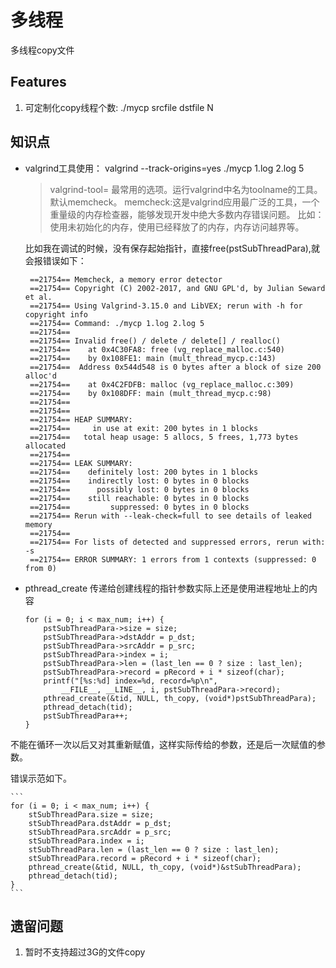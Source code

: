 # 多线程

多线程copy文件

## Features

1. 可定制化copy线程个数:  ./mycp srcfile dstfile N

## 知识点

- valgrind工具使用： valgrind --track-origins=yes ./mycp 1.log 2.log 5

	> valgrind-tool=<name> 最常用的选项。运行valgrind中名为toolname的工具。默认memcheck。
	memcheck:这是valgrind应用最广泛的工具，一个重量级的内存检查器，能够发现开发中绝大多数内存错误问题。
	比如：使用未初始化的内存，使用已经释放了的内存，内存访问越界等。
	
	比如我在调试的时候，没有保存起始指针，直接free(pstSubThreadPara),就会报错误如下：
	
	```
	 ==21754== Memcheck, a memory error detector
	 ==21754== Copyright (C) 2002-2017, and GNU GPL'd, by Julian Seward et al.
	 ==21754== Using Valgrind-3.15.0 and LibVEX; rerun with -h for copyright info
	 ==21754== Command: ./mycp 1.log 2.log 5
	 ==21754== 
	 ==21754== Invalid free() / delete / delete[] / realloc()
	 ==21754==    at 0x4C30FA8: free (vg_replace_malloc.c:540)
	 ==21754==    by 0x108FE1: main (mult_thread_mycp.c:143)
	 ==21754==  Address 0x544d548 is 0 bytes after a block of size 200 alloc'd
	 ==21754==    at 0x4C2FDFB: malloc (vg_replace_malloc.c:309)
	 ==21754==    by 0x108DFF: main (mult_thread_mycp.c:98)
	 ==21754== 
	 ==21754== 
	 ==21754== HEAP SUMMARY:
	 ==21754==     in use at exit: 200 bytes in 1 blocks
	 ==21754==   total heap usage: 5 allocs, 5 frees, 1,773 bytes allocated
	 ==21754== 
	 ==21754== LEAK SUMMARY:
	 ==21754==    definitely lost: 200 bytes in 1 blocks
	 ==21754==    indirectly lost: 0 bytes in 0 blocks
	 ==21754==      possibly lost: 0 bytes in 0 blocks
	 ==21754==    still reachable: 0 bytes in 0 blocks
	 ==21754==         suppressed: 0 bytes in 0 blocks
	 ==21754== Rerun with --leak-check=full to see details of leaked memory
	 ==21754== 
	 ==21754== For lists of detected and suppressed errors, rerun with: -s
	 ==21754== ERROR SUMMARY: 1 errors from 1 contexts (suppressed: 0 from 0)
	```
	
- pthread_create 传递给创建线程的指针参数实际上还是使用进程地址上的内容

	```
	for (i = 0; i < max_num; i++) {
		pstSubThreadPara->size = size;
		pstSubThreadPara->dstAddr = p_dst;
		pstSubThreadPara->srcAddr = p_src;
		pstSubThreadPara->index = i;
		pstSubThreadPara->len = (last_len == 0 ? size : last_len);
		pstSubThreadPara->record = pRecord + i * sizeof(char);
		printf("[%s:%d] index=%d, record=%p\n", 
			__FILE__, __LINE__, i, pstSubThreadPara->record);
		pthread_create(&tid, NULL, th_copy, (void*)pstSubThreadPara);
		pthread_detach(tid);
		pstSubThreadPara++;
	}
	```
	
不能在循环一次以后又对其重新赋值，这样实际传给的参数，还是后一次赋值的参数。

错误示范如下。

    ```
	for (i = 0; i < max_num; i++) {
		stSubThreadPara.size = size;
		stSubThreadPara.dstAddr = p_dst;
		stSubThreadPara.srcAddr = p_src;
		stSubThreadPara.index = i;
		stSubThreadPara.len = (last_len == 0 ? size : last_len);
		stSubThreadPara.record = pRecord + i * sizeof(char);
		pthread_create(&tid, NULL, th_copy, (void*)&stSubThreadPara);
		pthread_detach(tid);
	}
	```

## 遗留问题

1. 暂时不支持超过3G的文件copy


